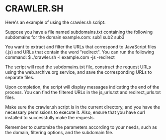 #  CRAWLER.SH #

Here's an example of using the crawler.sh script:

Suppose you have a file named subdomains.txt containing the following subdomains for the domain example.com:
sub1
sub2
sub3

You want to extract and filter the URLs that correspond to JavaScript files (.js) and URLs that contain the word "redirect". 
You can run the following command:
$ ./crawler.sh -l example.com -js -redirect

The script will read the subdomains.txt file, construct the request URLs using the web.archive.org service, and save the corresponding URLs to separate files.

Upon completion, the script will display messages indicating the end of the process. You can find the filtered URLs in the js_urls.txt and redirect_urls.txt files.

Make sure the crawler.sh script is in the current directory, and you have the necessary permissions to execute it. Also, ensure that you have curl installed to successfully make the requests.

Remember to customize the parameters according to your needs, such as the domain, filtering options, and the subdomain file.

